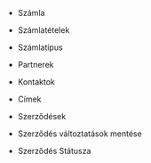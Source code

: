 ﻿- Számla
- Számlatételek
- Számlatípus

- Partnerek
- Kontaktok
- Címek

- Szerződések
- Szerződés változtatások mentése
- Szerződés Státusza

